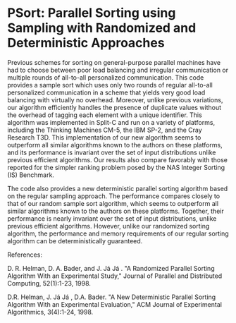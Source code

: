 # PSort: Parallel Sorting using Sampling with Randomized and Deterministic Approaches

Previous schemes for sorting on general-purpose parallel machines have
had to choose between poor load balancing and irregular communication
or multiple rounds of all-to-all personalized communication. This code
provides a sample sort which uses only two rounds of regular
all-to-all personalized communication in a scheme that yields very
good load balancing with virtually no overhead. Moreover, unlike
previous variations, our algorithm efficiently handles the presence of
duplicate values without the overhead of tagging each element with a
unique identifier. This algorithm was implemented in Split-C and run
on a variety of platforms, including the Thinking Machines CM-5, the
IBM SP-2, and the Cray Research T3D. This implementation of our new
algorithm seems to outperform all similar algorithms known to the
authors on these platforms, and its performance is invariant over the
set of input distributions unlike previous efficient algorithms. Our
results also compare favorably with those reported for the simpler
ranking problem posed by the NAS Integer Sorting (IS) Benchmark.

The code also provides a new deterministic parallel sorting algorithm
based on the regular sampling approach. The performance compares
closely to that of our random sample sort algorithm, which seems to
outperform all similar algorithms known to the authors on these
platforms. Together, their performance is nearly invariant over the
set of input distributions, unlike previous efficient
algorithms. However, unlike our randomized sorting algorithm, the
performance and memory requirements of our regular sorting algorithm
can be deterministically guaranteed.

References:

D. R. Helman, D. A. Bader, and J. Já Já . "A Randomized Parallel Sorting Algorithm With an Experimental Study," Journal of Parallel and Distributed Computing, 52(1):1-23, 1998.

D.R. Helman, J. Já Já , D.A. Bader. "A New Deterministic Parallel Sorting Algorithm With an Experimental Evaluation," ACM Journal of Experimental Algorithmics, 3(4):1-24, 1998.
